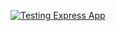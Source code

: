 [![Testing Express App](https://github.com/kenthsaya-angcivicom/learning-express-js/actions/workflows/test.yml/badge.svg)](https://github.com/kenthsaya-angcivicom/learning-express-js/actions/workflows/test.yml)